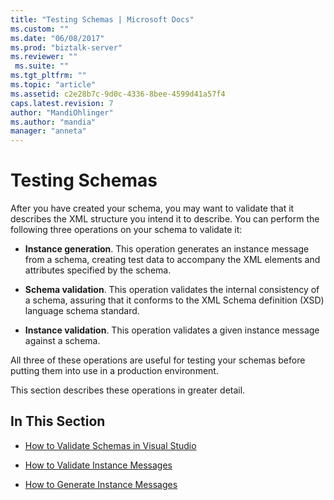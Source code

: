```yaml
---
title: "Testing Schemas | Microsoft Docs"
ms.custom: ""
ms.date: "06/08/2017"
ms.prod: "biztalk-server"
ms.reviewer: ""
 ms.suite: ""
ms.tgt_pltfrm: ""
ms.topic: "article"
ms.assetid: c2e28b7c-9d0c-4336-8bee-4599d41a57f4
caps.latest.revision: 7
author: "MandiOhlinger"
ms.author: "mandia"
manager: "anneta"
---
```

# Testing Schemas
After you have created your schema, you may want to validate that it describes the XML structure you intend it to describe. You can perform the following three operations on your schema to validate it:  
  
-   **Instance generation**. This operation generates an instance message from a schema, creating test data to accompany the XML elements and attributes specified by the schema.  
  
-   **Schema validation**. This operation validates the internal consistency of a schema, assuring that it conforms to the XML Schema definition (XSD) language schema standard.  
  
-   **Instance validation**. This operation validates a given instance message against a schema.  
  
 All three of these operations are useful for testing your schemas before putting them into use in a production environment.  
  
 This section describes these operations in greater detail.  
  
## In This Section  
  
-   [How to Validate Schemas in Visual Studio](../core/how-to-validate-schemas-in-visual-studio.md)  
  
-   [How to Validate Instance Messages](../core/how-to-validate-instance-messages.md)  
  
-   [How to Generate Instance Messages](../core/how-to-generate-instance-messages.md)